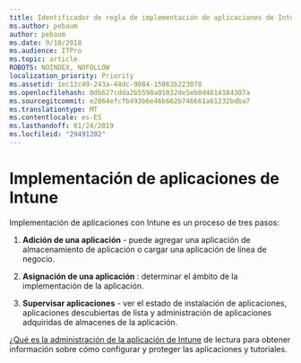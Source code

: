```yaml
---
title: Identificador de regla de implementación de aplicaciones de Intune 991
ms.author: pebaum
author: pebaum
ms.date: 9/10/2018
ms.audience: ITPro
ms.topic: article
ROBOTS: NOINDEX, NOFOLLOW
localization_priority: Priority
ms.assetid: 1ec12c49-243a-44dc-9084-15863b223078
ms.openlocfilehash: 0db627cdda2b5598a01032de5eb0d4614184307a
ms.sourcegitcommit: e2864efcfb493b6e46b662b746661a61232bdba7
ms.translationtype: MT
ms.contentlocale: es-ES
ms.lasthandoff: 01/24/2019
ms.locfileid: "29491202"
---
```

# <a name="intune-app-deployment"></a>Implementación de aplicaciones de Intune

Implementación de aplicaciones con Intune es un proceso de tres pasos:
  
1. **Adición de una aplicación** - puede agregar una aplicación de almacenamiento de aplicación o cargar una aplicación de línea de negocio. 
    
2. **Asignación de una aplicación** : determinar el ámbito de la implementación de la aplicación. 
    
3. **Supervisar aplicaciones** - ver el estado de instalación de aplicaciones, aplicaciones descubiertas de lista y administración de aplicaciones adquiridas de almacenes de la aplicación. 
    
[¿Qué es la administración de la aplicación de Intune](https://docs.microsoft.com/intune/app-management) de lectura para obtener información sobre cómo configurar y proteger las aplicaciones y tutoriales. 
  

